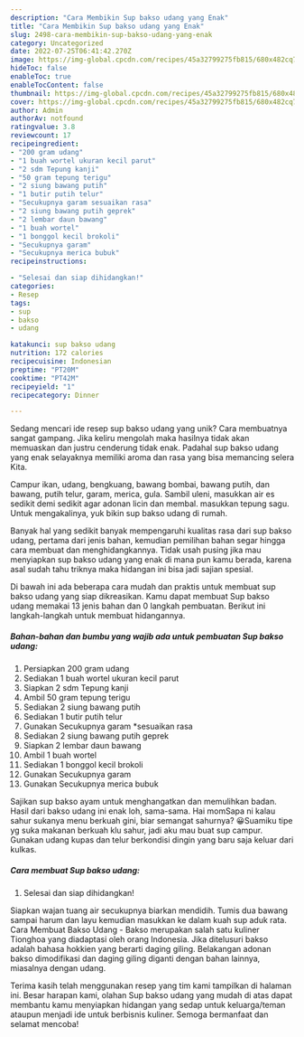 ```yaml
---
description: "Cara Membikin Sup bakso udang yang Enak"
title: "Cara Membikin Sup bakso udang yang Enak"
slug: 2498-cara-membikin-sup-bakso-udang-yang-enak
category: Uncategorized
date: 2022-07-25T06:41:42.270Z
image: https://img-global.cpcdn.com/recipes/45a32799275fb815/680x482cq70/sup-bakso-udang-foto-resep-utama.jpg
hideToc: false
enableToc: true
enableTocContent: false
thumbnail: https://img-global.cpcdn.com/recipes/45a32799275fb815/680x482cq70/sup-bakso-udang-foto-resep-utama.jpg
cover: https://img-global.cpcdn.com/recipes/45a32799275fb815/680x482cq70/sup-bakso-udang-foto-resep-utama.jpg
author: Admin
authorAv: notfound
ratingvalue: 3.8
reviewcount: 17
recipeingredient:
- "200 gram udang"
- "1 buah wortel ukuran kecil parut"
- "2 sdm Tepung kanji"
- "50 gram tepung terigu"
- "2 siung bawang putih"
- "1 butir putih telur"
- "Secukupnya garam sesuaikan rasa"
- "2 siung bawang putih geprek"
- "2 lembar daun bawang"
- "1 buah wortel"
- "1 bonggol kecil brokoli"
- "Secukupnya garam"
- "Secukupnya merica bubuk"
recipeinstructions:

- "Selesai dan siap dihidangkan!"
categories:
- Resep
tags:
- sup
- bakso
- udang

katakunci: sup bakso udang 
nutrition: 172 calories
recipecuisine: Indonesian
preptime: "PT20M"
cooktime: "PT42M"
recipeyield: "1"
recipecategory: Dinner

---
```





Sedang mencari ide resep sup bakso udang yang unik? Cara membuatnya sangat gampang. Jika keliru mengolah maka hasilnya tidak akan memuaskan dan justru cenderung tidak enak. Padahal sup bakso udang yang enak selayaknya memiliki aroma dan rasa yang bisa memancing selera Kita.





Campur ikan, udang, bengkuang, bawang bombai, bawang putih, dan bawang, putih telur, garam, merica, gula. Sambil uleni, masukkan air es sedikit demi sedikit agar adonan licin dan membal. masukkan tepung sagu. Untuk mengakalinya, yuk bikin sup bakso udang di rumah.

Banyak hal yang sedikit banyak mempengaruhi kualitas rasa dari sup bakso udang, pertama dari jenis bahan, kemudian pemilihan bahan segar hingga cara membuat dan menghidangkannya. Tidak usah pusing jika mau menyiapkan sup bakso udang yang enak di mana pun kamu berada, karena asal sudah tahu triknya maka hidangan ini bisa jadi sajian spesial.






Di bawah ini ada beberapa cara mudah dan praktis untuk membuat sup bakso udang yang siap dikreasikan. Kamu dapat membuat Sup bakso udang memakai 13 jenis bahan dan 0 langkah pembuatan. Berikut ini langkah-langkah untuk membuat hidangannya.

<!--inarticleads1-->

##### Bahan-bahan dan bumbu yang wajib ada untuk pembuatan Sup bakso udang:

1. Persiapkan 200 gram udang
1. Sediakan 1 buah wortel ukuran kecil parut
1. Siapkan 2 sdm Tepung kanji
1. Ambil 50 gram tepung terigu
1. Sediakan 2 siung bawang putih
1. Sediakan 1 butir putih telur
1. Gunakan Secukupnya garam *sesuaikan rasa
1. Sediakan 2 siung bawang putih geprek
1. Siapkan 2 lembar daun bawang
1. Ambil 1 buah wortel
1. Sediakan 1 bonggol kecil brokoli
1. Gunakan Secukupnya garam
1. Gunakan Secukupnya merica bubuk


Sajikan sup bakso ayam untuk menghangatkan dan memulihkan badan. Hasil dari bakso udang ini enak loh, sama-sama. Hai momSapa ni kalau sahur sukanya menu berkuah gini, biar semangat sahurnya? 😀Suamiku tipe yg suka makanan berkuah klu sahur, jadi aku mau buat sup campur. Gunakan udang kupas dan telur berkondisi dingin yang baru saja keluar dari kulkas. 

<!--inarticleads2-->

##### Cara membuat Sup bakso udang:


1. Selesai dan siap dihidangkan!

Siapkan wajan tuang air secukupnya biarkan mendidih. Tumis dua bawang sampai harum dan layu kemudian masukkan ke dalam kuah sup aduk rata. Cara Membuat Bakso Udang - Bakso merupakan salah satu kuliner Tionghoa yang diadaptasi oleh orang Indonesia. Jika ditelusuri bakso adalah bahasa hokkien yang berarti daging giling. Belakangan adonan bakso dimodifikasi dan daging giling diganti dengan bahan lainnya, miasalnya dengan udang. 

Terima kasih telah menggunakan resep yang tim kami tampilkan di halaman ini. Besar harapan kami, olahan Sup bakso udang yang mudah di atas dapat membantu kamu menyiapkan hidangan yang sedap untuk keluarga/teman ataupun menjadi ide untuk berbisnis kuliner. Semoga bermanfaat dan selamat mencoba!

